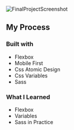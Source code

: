 ![FinalProjectScreenshot](https://user-images.githubusercontent.com/88214247/157428868-46101de8-97aa-46ee-a46d-a1171097d3e0.jpeg)


## My Process

### Built with

- Flexbox
- Mobile First
- Css Atomic Design
- Css Variables
- Sass

### What I Learned

- Flexbox 
- Variables 
- Sass in Practice


